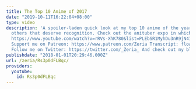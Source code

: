 ```yaml
---
title: The Top 10 Anime of 2017
date: "2019-10-11T16:22:04+08:00"
type: video
description: 'A spoiler-laden quick look at my top 10 anime of the year and a few
  others that deserve recognition. Check out the anituber expo in which I participated:
  https://www.youtube.com/watch?v=rRVs-XhK780&list=PLEbSR1MyhDu3nR9jN41YU8nxT4nG8oP7R
  Support me on Patreon: https://www.patreon.com/Zeria Transcript: floatingintobliss.wordpress.com/2018/01/01/anime-of-the-year-2017/
  Follow me on Twitter: https://twitter.com/_Zeria_ And check out my blog: https://floatingintobliss.wordpress.com/'
publishdate: "2018-01-01T20:29:46.000Z"
url: /zeria/Rs3p0dFLBqc/
providers:
  youtube:
    id: Rs3p0dFLBqc
---
```

